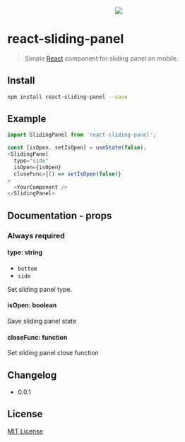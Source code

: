 <p align="center"><img src="https://user-images.githubusercontent.com/1182967/34776160-d0cdee06-f650-11e7-8119-b42c0c324e8f.png"/></p>

# react-sliding-panel

> Simple [React](http://facebook.github.io/react/index.html) component for sliding panel on mobile. 

## Install

```bash
npm install react-sliding-panel --save
```

## Example

```javascript
import SlidingPanel from 'react-sliding-panel';

const [isOpen, setIsOpen] = useState(false);
<SlidingPanel
  type="side"
  isOpen={isOpen}
  closeFunc={() => setIsOpen(false)}
>
  <YourComponent />
</SlidingPanel>

```

## Documentation - props

### Always required
#### type: string
- `bottom`
- `side`

Set sliding panel type.

#### isOpen: boolean

Save sliding panel state

#### closeFunc: function

Set sliding panel close function



## Changelog
- 0.0.1

## License

[MIT License](LICENSE)
